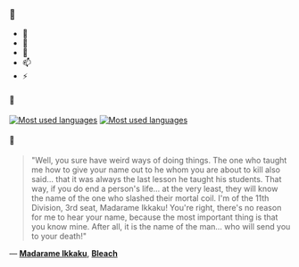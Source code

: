 ### 👋

- 🔭
- 🌱
- 💬
- 📫
- ⚡

#### 🧏

[![Most used languages](https://github-readme-stats-aynah.vercel.app/api/top-langs/?username=aynh&theme=solarized-dark&langs_count=6&layout=compact&hide_title=true)](https://github.com/anuraghazra/github-readme-stats#gh-dark-mode-only)
[![Most used languages](https://github-readme-stats-aynah.vercel.app/api/top-langs/?username=aynh&theme=solarized-light&langs_count=6&layout=compact&hide_title=true)](https://github.com/anuraghazra/github-readme-stats#gh-light-mode-only)

#### 💬

> "Well, you sure have weird ways of doing things. The one who taught me how to give your name out to he whom you are about to kill also said... that it was always the last lesson he taught his students. That way, if you do end a person's life... at the very least, they will know the name of the one who slashed their mortal coil. I'm of the 11th Division, 3rd seat, Madarame Ikkaku! You're right, there's no reason for me to hear your name, because the most important thing is that you know mine. After all, it is the name of the man... who will send you to your death!"

&mdash; [**Madarame Ikkaku**](https://myanimelist.net/character.php?q=Madarame%20Ikkaku&cat=character), [**Bleach**](https://myanimelist.net/search/all?q=Bleach&cat=all)
